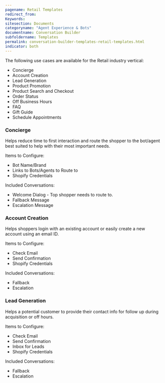 ```yaml
---
pagename: Retail Templates
redirect_from:
Keywords:
sitesection: Documents
categoryname: "Agent Experience & Bots"
documentname: Conversation Builder
subfoldername: Templates
permalink: conversation-builder-templates-retail-templates.html
indicator: both
---
```


The following use cases are available for the Retail industry vertical:

- Concierge
- Account Creation
- Lead Generation
- Product Promotion
- Product Search and Checkout
- Order Status
- Off Business Hours
- FAQ
- Gift Guide
- Schedule Appointments

### Concierge

Helps reduce time to first interaction and route the shopper to the bot/agent best suited to help with their most important needs.

Items to Configure:

- Bot Name/Brand
- Links to Bots/Agents to Route to
- Shopify Credentials

Included Conversations:

- Welcome Dialog - Top shopper needs to route to.
- Fallback Message
- Escalation Message

### Account Creation

Helps shoppers login with an existing account or easily create a new account using an email ID.

Items to Configure:

- Check Email
- Send Confirmation
- Shopify Credentials

Included Conversations:

- Fallback
- Escalation

### Lead Generation

Helps a potential customer to provide their contact info for follow up during acquisition or off hours.

Items to Configure:

- Check Email
- Send Confirmation
- Inbox for Leads
- Shopify Credentials

Included Conversations:

- Fallback
- Escalation
